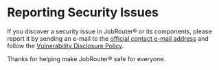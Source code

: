 # Reporting Security Issues

If you discover a security issue in JobRouter® or its components, please report it by sending an e-mail to the [official contact e-mail address](https://www.jobrouter.com/.well-known/security.txt) and follow the [Vulnerability Disclosure Policy](https://go.jobrouter.com/security).

Thanks for helping make JobRouter® safe for everyone.
